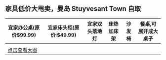 ##  家具低价大甩卖，曼岛 Stuyvesant Town 自取



| 宜家办公桌(原价$99.99)          | 宜家床头柜(原价:$49.99) | 宜家双头落地灯 | 床垫加床架 | 沙发椅  | 餐桌,可展开成大桌子 |
| ------------------------ | ---------------- | ------- | ----- | ---- | ---------- |
|                          |                  |         |       |      |            |
| [点击查看大图](./img/desk.jpg) |                  |         |       |      |            |